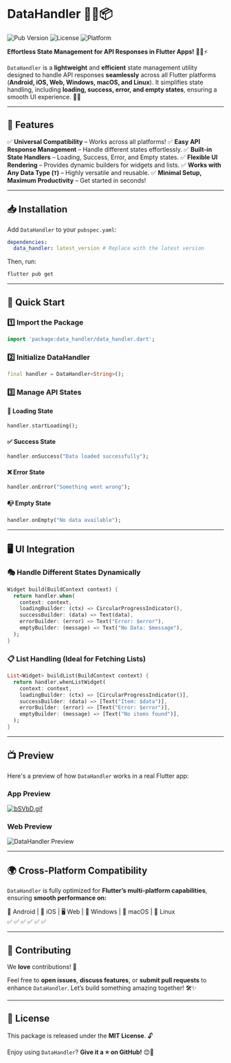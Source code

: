 # DataHandler 🚀✨📦

![Pub Version](https://img.shields.io/pub/v/data_handler) ![License](https://img.shields.io/badge/license-MIT-blue) ![Platform](https://img.shields.io/badge/platform-Flutter-blue)

**Effortless State Management for API Responses in Flutter Apps!** 🎯📱⚡

`DataHandler` is a **lightweight** and **efficient** state management utility designed to handle API responses **seamlessly** across all Flutter platforms (**Android, iOS, Web, Windows, macOS, and Linux**). It simplifies state handling, including **loading, success, error, and empty states**, ensuring a smooth UI experience. 🎉🚀

---

## 🌟 Features

✅ **Universal Compatibility** – Works across all platforms!
✅ **Easy API Response Management** – Handle different states effortlessly.
✅ **Built-in State Handlers** – Loading, Success, Error, and Empty states.
✅ **Flexible UI Rendering** – Provides dynamic builders for widgets and lists.
✅ **Works with Any Data Type (`T`)** – Highly versatile and reusable.
✅ **Minimal Setup, Maximum Productivity** – Get started in seconds!

---

## 📥 Installation

Add `DataHandler` to your `pubspec.yaml`:

```yaml
dependencies:
  data_handler: latest_version # Replace with the latest version
```

Then, run:

```sh
flutter pub get
```

---

## 🚀 Quick Start

### 1️⃣ Import the Package
```dart
import 'package:data_handler/data_handler.dart';
```

### 2️⃣ Initialize DataHandler
```dart
final handler = DataHandler<String>();
```

### 3️⃣ Manage API States

#### 🔄 Loading State
```dart
handler.startLoading();
```

#### ✅ Success State
```dart
handler.onSuccess("Data loaded successfully");
```

#### ❌ Error State
```dart
handler.onError("Something went wrong");
```

#### 📭 Empty State
```dart
handler.onEmpty("No data available");
```

---

## 🖥️ UI Integration

### 🎭 Handle Different States Dynamically
```dart
Widget build(BuildContext context) {
  return handler.when(
    context: context,
    loadingBuilder: (ctx) => CircularProgressIndicator(),
    successBuilder: (data) => Text(data),
    errorBuilder: (error) => Text("Error: $error"),
    emptyBuilder: (message) => Text("No Data: $message"),
  );
}
```

### 📋 List Handling (Ideal for Fetching Lists)
```dart
List<Widget> buildList(BuildContext context) {
  return handler.whenListWidget(
    context: context,
    loadingBuilder: (ctx) => [CircularProgressIndicator()],
    successBuilder: (data) => [Text("Item: $data")],
    errorBuilder: (error) => [Text("Error: $error")],
    emptyBuilder: (message) => [Text("No items found")],
  );
}
```

---

## 📺 Preview

Here's a preview of how `DataHandler` works in a real Flutter app:

### App Preview
[![bSVbD.gif](https://s3.gifyu.com/images/bSVbD.gif)](https://gifyu.com/image/bSVbD)

### Web Preview
![DataHandler Preview](https://raw.githubusercontent.com/NemiKardani/data_handler/refs/heads/main/previews/data_handler_web_preview.gif)

---

## 🌍 Cross-Platform Compatibility
`DataHandler` is fully optimized for **Flutter’s multi-platform capabilities**, ensuring **smooth performance on:**

📱 Android  | 🍏 iOS  | 🖥️ Web  | 🏢 Windows  | 🍎 macOS  | 🐧 Linux  
✅ ✅ ✅ ✅ ✅ ✅ 

---

## 🤝 Contributing
We **love** contributions! 🚀

Feel free to **open issues**, **discuss features**, or **submit pull requests** to enhance `DataHandler`. Let’s build something amazing together! 🛠️✨

---

## 📜 License
This package is released under the **MIT License**. 🔓

Enjoy using `DataHandler`? **Give it a ⭐ on GitHub!** 😊🚀
